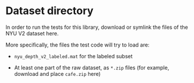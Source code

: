 # Dataset directory

In order to run the tests for this library, download or symlink the files of
the NYU V2 dataset here.

More specifically, the files the test code will try to load are:

- `nyu_depth_v2_labeled.mat` for the labeled subset

- At least one part of the raw dataset, as `*.zip` files
  (for example, download and place `cafe.zip` here)

